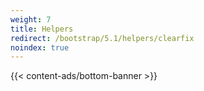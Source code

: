 ```yaml
---
weight: 7
title: Helpers
redirect: /bootstrap/5.1/helpers/clearfix
noindex: true
---
```


{{< content-ads/bottom-banner >}}
